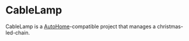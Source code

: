 # CableLamp

CableLamp is a [AutoHome](https://github.com/florisweb/AutoHome)-compatible project that manages a christmas-led-chain.